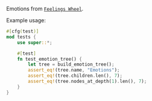 Emotions from [`Feelings Wheel`](https://feelingswheel.com).

Example usage:

```rust
#[cfg(test)]
mod tests {
    use super::*;

    #[test]
    fn test_emotion_tree() {
        let tree = build_emotion_tree();
        assert_eq!(tree.name, "Emotions");
        assert_eq!(tree.children.len(), 7);
        assert_eq!(tree.nodes_at_depth(1).len(), 7);
    }
}
```